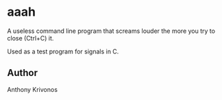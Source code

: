 # aaah

A useless command line program that screams louder the more you try to close (Ctrl+C) it.

Used as a test program for signals in C.

## Author
Anthony Krivonos

